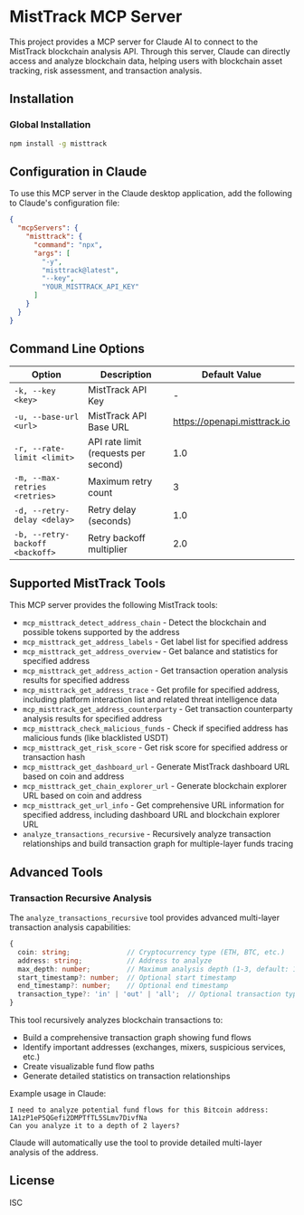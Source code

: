 # MistTrack MCP Server

This project provides a MCP server for Claude AI to connect to the MistTrack blockchain analysis API. Through this server, Claude can directly access and analyze blockchain data, helping users with blockchain asset tracking, risk assessment, and transaction analysis.

## Installation

### Global Installation

```bash
npm install -g misttrack
```

## Configuration in Claude

To use this MCP server in the Claude desktop application, add the following to Claude's configuration file:

```json
{
  "mcpServers": {
    "misttrack": {
      "command": "npx",
      "args": [
        "-y",
        "misttrack@latest",
        "--key",
        "YOUR_MISTTRACK_API_KEY"
      ]
    }
  }
}
```

## Command Line Options

| Option | Description | Default Value |
|------|------|--------|
| `-k, --key <key>` | MistTrack API Key | - |
| `-u, --base-url <url>` | MistTrack API Base URL | https://openapi.misttrack.io |
| `-r, --rate-limit <limit>` | API rate limit (requests per second) | 1.0 |
| `-m, --max-retries <retries>` | Maximum retry count | 3 |
| `-d, --retry-delay <delay>` | Retry delay (seconds) | 1.0 |
| `-b, --retry-backoff <backoff>` | Retry backoff multiplier | 2.0 |



## Supported MistTrack Tools

This MCP server provides the following MistTrack tools:

- `mcp_misttrack_detect_address_chain` - Detect the blockchain and possible tokens supported by the address
- `mcp_misttrack_get_address_labels` - Get label list for specified address
- `mcp_misttrack_get_address_overview` - Get balance and statistics for specified address
- `mcp_misttrack_get_address_action` - Get transaction operation analysis results for specified address
- `mcp_misttrack_get_address_trace` - Get profile for specified address, including platform interaction list and related threat intelligence data
- `mcp_misttrack_get_address_counterparty` - Get transaction counterparty analysis results for specified address
- `mcp_misttrack_check_malicious_funds` - Check if specified address has malicious funds (like blacklisted USDT)
- `mcp_misttrack_get_risk_score` - Get risk score for specified address or transaction hash
- `mcp_misttrack_get_dashboard_url` - Generate MistTrack dashboard URL based on coin and address
- `mcp_misttrack_get_chain_explorer_url` - Generate blockchain explorer URL based on coin and address
- `mcp_misttrack_get_url_info` - Get comprehensive URL information for specified address, including dashboard URL and blockchain explorer URL
- `analyze_transactions_recursive` - Recursively analyze transaction relationships and build transaction graph for multiple-layer funds tracing

## Advanced Tools

### Transaction Recursive Analysis

The `analyze_transactions_recursive` tool provides advanced multi-layer transaction analysis capabilities:

```typescript
{
  coin: string;              // Cryptocurrency type (ETH, BTC, etc.)
  address: string;           // Address to analyze
  max_depth: number;         // Maximum analysis depth (1-3, default: 1)
  start_timestamp?: number;  // Optional start timestamp
  end_timestamp?: number;    // Optional end timestamp
  transaction_type?: 'in' | 'out' | 'all';  // Optional transaction type filter
}
```

This tool recursively analyzes blockchain transactions to:

- Build a comprehensive transaction graph showing fund flows
- Identify important addresses (exchanges, mixers, suspicious services, etc.)
- Create visualizable fund flow paths
- Generate detailed statistics on transaction relationships

Example usage in Claude:

```
I need to analyze potential fund flows for this Bitcoin address: 1A1zP1eP5QGefi2DMPTfTL5SLmv7DivfNa
Can you analyze it to a depth of 2 layers?
```

Claude will automatically use the tool to provide detailed multi-layer analysis of the address.

## License

ISC 